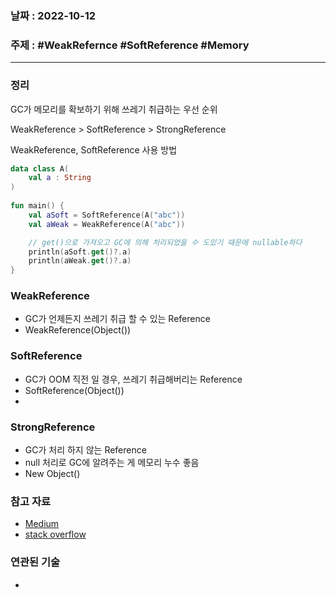 ### 날짜 : 2022-10-12
### 주제 : #WeakRefernce #SoftReference #Memory
----
### 정리
GC가 메모리를 확보하기 위해 쓰레기 취급하는 우선 순위

WeakReference > SoftReference > StrongReference

WeakReference, SoftReference 사용 방법
```Kotlin
data class A(  
    val a : String  
)  
  
fun main() {  
    val aSoft = SoftReference(A("abc"))  
    val aWeak = WeakReference(A("abc"))  

	// get()으로 가져오고 GC에 의해 처리되었을 수 도있기 때문에 nullable하다
    println(aSoft.get()?.a)  
    println(aWeak.get()?.a)  
}
```

### WeakReference
-   GC가 언제든지 쓰레기 취급 할 수 있는 Reference
-   WeakReference(Object())

### SoftReference
-   GC가 OOM 직전 일 경우, 쓰레기 취급해버리는 Reference
-   SoftReference(Object())
- 
### StrongReference
-   GC가 처리 하지 않는 Reference
-   null 처리로 GC에 알려주는 게 메모리 누수 좋음
-   New Object()

### 참고 자료
- [Medium](https://medium.com/@logishudson0218/weakreference-softreference-strongreference-c4dee86317c)
- [stack overflow](https://stackoverflow.com/questions/299659/whats-the-difference-between-softreference-and-weakreference-in-java)

### 연관된 기술
- 